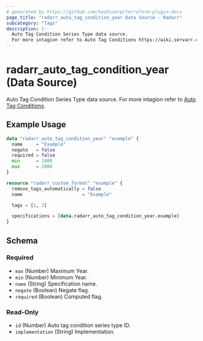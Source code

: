 ```yaml
---
# generated by https://github.com/hashicorp/terraform-plugin-docs
page_title: "radarr_auto_tag_condition_year Data Source - Radarr"
subcategory: "Tags"
description: |-
  Auto Tag Condition Series Type data source.
  For more intagion refer to Auto Tag Conditions https://wiki.servarr.com/radarr/settings#conditions.
---
```


# radarr_auto_tag_condition_year (Data Source)

<!-- subcategory:Tags -->
 Auto Tag Condition Series Type data source.
For more intagion refer to [Auto Tag Conditions](https://wiki.servarr.com/radarr/settings#conditions).

## Example Usage

```terraform
data "radarr_auto_tag_condition_year" "example" {
  name     = "Example"
  negate   = false
  required = false
  min      = 1900
  max      = 2000
}

resource "radarr_custom_format" "example" {
  remove_tags_automatically = false
  name                      = "Example"

  tags = [1, 2]

  specifications = [data.radarr_auto_tag_condition_year.example]
}
```

<!-- schema generated by tfplugindocs -->
## Schema

### Required

- `max` (Number) Maximum Year.
- `min` (Number) Minimum Year.
- `name` (String) Specification name.
- `negate` (Boolean) Negate flag.
- `required` (Boolean) Computed flag.

### Read-Only

- `id` (Number) Auto tag condition series type ID.
- `implementation` (String) Implementation.
